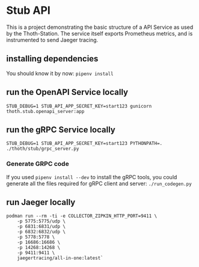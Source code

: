 # Stub API

This is a project demonstrating the basic structure of a API Service as
used by the Thoth-Station. The service itself exports Prometheus metrics,
and is instrumented to send Jaeger tracing.

## installing dependencies

You should know it by now: `pipenv install`

## run the OpenAPI Service locally

`STUB_DEBUG=1 STUB_API_APP_SECRET_KEY=start123 gunicorn thoth.stub.openapi_server:app`

## run the gRPC Service locally

`STUB_DEBUG=1 STUB_API_APP_SECRET_KEY=start123 PYTHONPATH=. ./thoth/stub/grpc_server.py`

### Generate GRPC code

If you used `pipenv install --dev` to install the gRPC tools, you could generate all the files required for gRPC client and server: `./run_codegen.py`

## run Jaeger locally

```shell
podman run --rm -ti -e COLLECTOR_ZIPKIN_HTTP_PORT=9411 \
    -p 5775:5775/udp \
    -p 6831:6831/udp \
    -p 6832:6832/udp \
    -p 5778:5778 \
    -p 16686:16686 \
    -p 14268:14268 \
    -p 9411:9411 \
    jaegertracing/all-in-one:latest`
```
